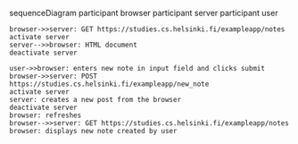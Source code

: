 sequenceDiagram
    participant browser
    participant server
    participant user

    browser->>server: GET https://studies.cs.helsinki.fi/exampleapp/notes
    activate server
    server-->>browser: HTML document
    deactivate server

    user->>browser: enters new note in input field and clicks submit
    browser->>server: POST https://studies.cs.helsinki.fi/exampleapp/new_note
    activate server
    server: creates a new post from the browser
    deactivate server
    browser: refreshes
    browser-->>server: GET https://studies.cs.helsinki.fi/exampleapp/notes
    browser: displays new note created by user
